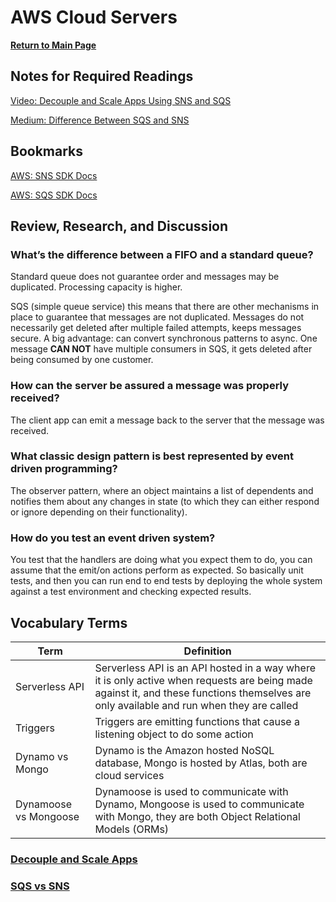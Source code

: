 # AWS Cloud Servers

**[Return to Main Page](https://annethor.github.io/reading-notes/)**

## Notes for Required Readings

[Video: Decouple and Scale Apps Using SNS and SQS](#decouple-and-scale-apps)

[Medium: Difference Between SQS and SNS](#sqs-vs-sns)

## Bookmarks

[AWS: SNS SDK Docs](https://docs.aws.amazon.com/AWSJavaScriptSDK/latest/AWS/SNS.html)

[AWS: SQS SDK Docs](https://docs.aws.amazon.com/AWSJavaScriptSDK/latest/AWS/SQS.html)


## Review, Research, and Discussion

### What’s the difference between a FIFO and a standard queue?

Standard queue does not guarantee order and messages may be duplicated. Processing capacity is higher.

SQS (simple queue service) this means that there are other mechanisms in place to guarantee that messages are not duplicated. Messages do not necessarily get deleted after multiple failed attempts, keeps messages secure. A big advantage: can convert synchronous patterns to async. One message **CAN NOT** have multiple consumers in SQS, it gets deleted after being consumed by one customer.

### How can the server be assured a message was properly received?

The client app can emit a message back to the server that the message was received.

### What classic design pattern is best represented by event driven programming?

The observer pattern, where an object maintains a list of dependents and notifies them about any changes in state (to which they can either respond or ignore depending on their functionality).

### How do you test an event driven system?

You test that the handlers are doing what you expect them to do, you can assume that the emit/on actions perform as expected. So basically unit tests, and then you can run end to end tests by deploying the whole system against a test environment and checking expected results.

## Vocabulary Terms

Term | Definition
---- | ----------
Serverless API | Serverless API is an API hosted in a way where it is only active when requests are being made against it, and these functions themselves are only available and run when they are called
Triggers | Triggers are emitting functions that cause a listening object to do some action
Dynamo vs Mongo | Dynamo is the Amazon hosted NoSQL database, Mongo is hosted by Atlas, both are cloud services
Dynamoose vs Mongoose | Dynamoose is used to communicate with Dynamo, Mongoose is used to communicate with Mongo, they are both Object Relational Models (ORMs) 

### [Decouple and Scale Apps](https://www.youtube.com/watch?v=UesxWuZMZqI)

### [SQS vs SNS](https://medium.com/awesome-cloud/aws-difference-between-sqs-and-sns-61a397bf76c5)

